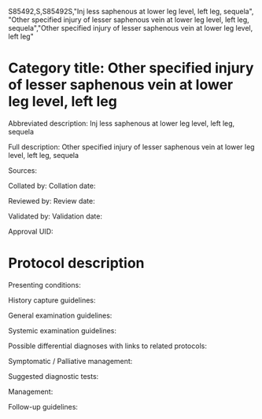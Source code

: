 S85492,S,S85492S,"Inj less saphenous at lower leg level, left leg, sequela", "Other specified injury of lesser saphenous vein at lower leg level, left leg, sequela","Other specified injury of lesser saphenous vein at lower leg level, left leg"
# Category title: Other specified injury of lesser saphenous vein at lower leg level, left leg

Abbreviated description: Inj less saphenous at lower leg level, left leg, sequela

Full description: Other specified injury of lesser saphenous vein at lower leg level, left leg, sequela

Sources:

Collated by:
Collation date:

Reviewed by:
Review date:

Validated by:
Validation date:

Approval UID:

# Protocol description

Presenting conditions:

History capture guidelines:

General examination guidelines:

Systemic examination guidelines:

Possible differential diagnoses with links to related protocols:

Symptomatic / Palliative management:

Suggested diagnostic tests:

Management:

Follow-up guidelines:
